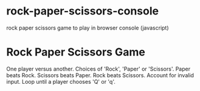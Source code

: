 # rock-paper-scissors-console
rock paper scissors game to play in browser console (javascript)

# Rock Paper Scissors Game

One player versus another.
Choices of 'Rock', 'Paper' or 'Scissors'.
Paper beats Rock.
Scissors beats Paper.
Rock beats Scissors.
Account for invalid input.
Loop until a player chooses 'Q' or 'q'.
